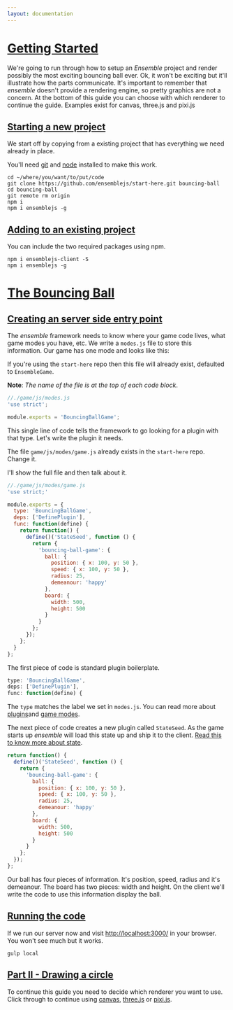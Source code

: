 ```yaml
---
layout: documentation
---
```

# [Getting Started](#getting-started)
We're going to run through how to setup an *Ensemble* project and render possibly the most exciting bouncing ball ever. Ok, it won't be exciting but it'll illustrate how the parts communicate. It's important to remember that *ensemble* doesn't provide a rendering engine, so pretty graphics are not a concern. At the bottom of this guide you can choose with which renderer to continue the guide. Examples exist for canvas, three.js and pixi.js

## [Starting a new project](#starting-a-new-project)
We start off by copying from a existing project that has everything we need already in place.

You'll need [git](http://www.git-scm.com/) and [node](https://nodejs.org/) installed to make this work.

~~~shell
cd ~/where/you/want/to/put/code
git clone https://github.com/ensemblejs/start-here.git bouncing-ball
cd bouncing-ball
git remote rm origin
npm i
npm i ensemblejs -g
~~~

## [Adding to an existing project](#adding-to-an-existing-project)
You can include the two required packages using npm.

~~~shell
npm i ensemblejs-client -S
npm i ensemblejs -g
~~~

# [The Bouncing Ball](#the-bouncing-ball)

## [Creating an server side entry point](#creating-an-server-side-entry-point)
The *ensemble* framework needs to know where your game code lives, what game modes you have, etc. We write a `modes.js` file to store this information. Our game has one mode and looks like this:

If you're using the `start-here` repo then this file will already exist, defaulted to `EnsembleGame`.

**Note**: *The name of the file is at the top of each code block*.

~~~javascript
//./game/js/modes.js
'use strict';

module.exports = 'BouncingBallGame';
~~~

This single line of code tells the framework to go looking for a plugin with that type. Let's write the plugin it needs.

The file `game/js/modes/game.js` already exists in the `start-here` repo. Change it.

I'll show the full file and then talk about it.

~~~javascript
//./game/js/modes/game.js
'use strict;'

module.exports = {
  type: 'BouncingBallGame',
  deps: ['DefinePlugin'],
  func: function(define) {
    return function() {
      define()('StateSeed', function () {
        return {
          'bouncing-ball-game': {
            ball: {
              position: { x: 100, y: 50 },
              speed: { x: 100, y: 50 },
              radius: 25,
              demeanour: 'happy'
            },
            board: {
              width: 500,
              height: 500
            }
          }
        };
      });
    };
  }
};
~~~

The first piece of code is standard plugin boilerplate.

~~~javascript
type: 'BouncingBallGame',
deps: ['DefinePlugin'],
func: function(define) {
~~~

The `type` matches the label we set in `modes.js`. You can read more about [plugins](/website/docs/modules)and [game modes](/website/docs/routes).

The next piece of code creates a new plugin called `StateSeed`. As the game starts up *ensemble* will load this state up and ship it to the client. [Read this to know more about state](/website/docs/state).

~~~javascript
return function() {
  define()('StateSeed', function () {
    return {
      'bouncing-ball-game': {
        ball: {
          position: { x: 100, y: 50 },
          speed: { x: 100, y: 50 },
          radius: 25,
          demeanour: 'happy'
        },
        board: {
          width: 500,
          height: 500
        }
      }
    };
  });
};
~~~

Our ball has four pieces of information. It's position, speed, radius and it's demeanour. The board has two pieces: width and height. On the client we'll write the code to use this information display the ball.

## [Running the code](#running-the-code)

If we run our server now and visit [http://localhost:3000/](http://localhost:3000/) in your browser. You won't see much but it works.

~~~shell
gulp local
~~~

## [Part II - Drawing a circle](#part-ii---drawing-a-circle)
To continue this guide you need to decide which renderer you want to use. Click through to continue using [canvas](/website/docs/getting-started-ii-canvas), [three.js](/website/docs/getting-started-ii-threejs) or [pixi.js](/website/docs/getting-started-ii-pixijs).
